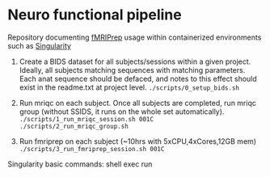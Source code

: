# Neuro functional pipeline

Repository documenting [fMRIPrep](https://fmriprep.org/en/stable/) usage within containerized environments such as [Singularity](https://sylabs.io/singularity/)


1) Create a BIDS dataset for all subjects/sessions within a given project. Ideally, all subjects matching sequences with matching parameters. Each anat sequence should be defaced, and notes to this effect should exist in the readme.txt at project level.
`./scripts/0_setup_bids.sh`

2) Run mriqc on each subject. Once all subjects are completed, run mriqc group (without SSIDS, it runs on the whole set automatically).
` ./scripts/1_run_mriqc_session.sh 001C`
`./scripts/2_run_mriqc_group.sh`

3) Run fmriprep on each subject (~10hrs with 5xCPU,4xCores,12GB mem)
`./scripts/3_run_fmriprep_session.sh 001C`




Singularity basic commands:
 shell
 exec 
 run
